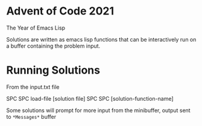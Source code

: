 # Advent of Code 2021

The Year of Emacs Lisp

Solutions are written as emacs lisp functions that can be interactively run on a buffer containing the problem input.


# Running Solutions

From the input.txt file

SPC SPC load-file [solution file]
SPC SPC [solution-function-name]

Some solutions will prompt for more input from the minibuffer, output sent to `*Messages*` buffer
